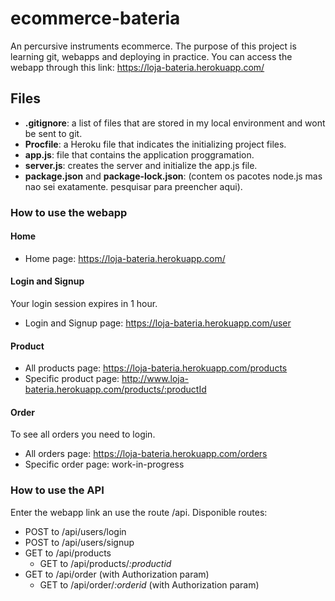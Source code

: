 # ecommerce-bateria

An percursive instruments ecommerce. The purpose of this project is learning git, webapps and deploying in practice.
You can access the webapp through this link: https://loja-bateria.herokuapp.com/


## Files
- **.gitignore**: a list of files that are stored in my local environment and wont be sent to git.
- **Procfile**: a Heroku file that indicates the initializing project files.
- **app.js**: file that contains the application proggramation.
- **server.js**: creates the server and initialize the app.js file.
- **package.json** and **package-lock.json**: (contem os pacotes node.js mas nao sei exatamente. pesquisar para preencher aqui).

### How to use the webapp
#### Home
- Home page: https://loja-bateria.herokuapp.com/
#### Login and Signup
Your login session expires in 1 hour.
- Login and Signup page: https://loja-bateria.herokuapp.com/user
#### Product
- All products page: https://loja-bateria.herokuapp.com/products
- Specific product page: http://www.loja-bateria.herokuapp.com/products/:productId
#### Order
To see all orders you need to login.
- All orders page: https://loja-bateria.herokuapp.com/orders
- Specific order page: work-in-progress


### How to use the API
Enter the webapp link an use the route /api. Disponible routes:
- POST to /api/users/login
- POST to /api/users/signup
- GET to /api/products
  - GET to /api/products/*:productid*
- GET to /api/order (with Authorization param)
  - GET to /api/order/*:orderid* (with Authorization param)
